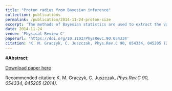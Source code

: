 ```yaml
---
title: "Proton radius from Bayesian inference"
collection: publications
permalink: /publication/2014-11-24-proton-size
excerpt: 'The methods of Bayesian statistics are used to extract the value of the proton radius from the elastic ep scattering data in a model-independent way.  To achieve that goal a large number of parametrizations (equivalent to neural network schemes) are considered and ranked by their conditional probability P(parametrization given data) instead of using the minimal error criterion. As a result the most probable proton radii values (rpE=0.899±0.003 fm, rpM=0.879±0.007 fm)  are obtained and systematic error due to freedom in the choice of parametrization is estimated. Correcting the data for the two-photon-exchange effect leads to smaller differences between the extracted values of rpE and rpM. The results disagree with recent muonic atom measurements.'
date: 2014-11-24
venue: 'Physical Review C'
paperurl: 'https://doi.org/10.1103/PhysRevC.90.054334'
citation: 'K. M. Graczyk, C. Juszczak, Phys.Rev.C 90, 054334, 045205 (2014)'
---
```

#__Abstract:__ 

[Download paper here](https://journals.aps.org/prc/pdf/10.1103/PhysRevC.90.054334)

Recommended citation: K. M. Graczyk, C. Juszczak, <i>Phys.Rev.C 90, 054334, 045205 (2014)</i>.
